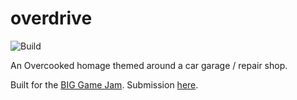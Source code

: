 # overdrive

<img src="https://github.com/luanpotter/overdrive/workflows/build/badge.svg?branch=main&event=push" alt="Build" />

An Overcooked homage themed around a car garage / repair shop.

Built for the [BIG Game Jam](https://itch.io/jam/magalu). Submission [here](https://cptblackpixel.itch.io/overdrive).